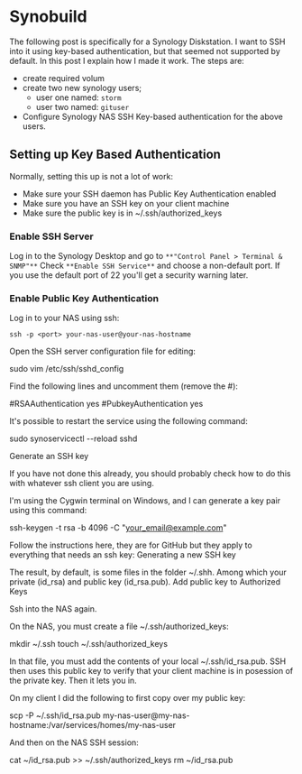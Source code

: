 # Synobuild
The following post is specifically for a Synology Diskstation. I want to SSH into it using key-based authentication, but that seemed not supported by default. In this post I explain how I made it work.
The steps are:
* create required volum
* create two new synology users;
  * user one named: `storm`
  * user two named: `gituser`
* Configure Synology NAS SSH Key-based authentication for the above users.

## Setting up Key Based Authentication
Normally, setting this up is not a lot of work:
* Make sure your SSH daemon has Public Key Authentication enabled
* Make sure you have an SSH key on your client machine
* Make sure the public key is in ~/.ssh/authorized_keys
### Enable SSH Server
Log in to the Synology Desktop and go to `**"Control Panel > Terminal & SNMP"**`
Check `**Enable SSH Service**` and choose a non-default port. If you use the default port of 22 you'll get a security warning later.
### Enable Public Key Authentication

Log in to your NAS using ssh:

    ssh -p <port> your-nas-user@your-nas-hostname

Open the SSH server configuration file for editing:

sudo vim /etc/ssh/sshd_config

Find the following lines and uncomment them (remove the #):

#RSAAuthentication yes
#PubkeyAuthentication yes

It's possible to restart the service using the following command:

sudo synoservicectl --reload sshd

Generate an SSH key

If you have not done this already, you should probably check how to do this with whatever ssh client you are using.

I'm using the Cygwin terminal on Windows, and I can generate a key pair using this command:

ssh-keygen -t rsa -b 4096 -C "your_email@example.com"

Follow the instructions here, they are for GitHub but they apply to everything that needs an ssh key: Generating a new SSH key

The result, by default, is some files in the folder ~/.shh. Among which your private (id_rsa) and public key (id_rsa.pub).
Add public key to Authorized Keys

Ssh into the NAS again.

On the NAS, you must create a file ~/.ssh/authorized_keys:

mkdir ~/.ssh
touch ~/.ssh/authorized_keys

In that file, you must add the contents of your local ~/.ssh/id_rsa.pub. SSH then uses this public key to verify that your client machine is in posession of the private key. Then it lets you in.

On my client I did the following to first copy over my public key:

scp -P <port> ~/.ssh/id_rsa.pub my-nas-user@my-nas-hostname:/var/services/homes/my-nas-user

And then on the NAS SSH session:

cat ~/id_rsa.pub >> ~/.ssh/authorized_keys
rm ~/id_rsa.pub
